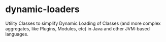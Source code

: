 dynamic-loaders
===============

Utility Classes to simplify Dynamic Loading of Classes (and more complex aggregates, like Plugins, Modules, etc) in Java and other JVM-based languages.
